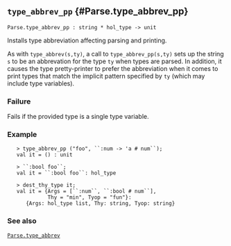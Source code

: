 ## `type_abbrev_pp` {#Parse.type_abbrev_pp}


```
Parse.type_abbrev_pp : string * hol_type -> unit
```



Installs type abbreviation affecting parsing and printing.


As with `type_abbrev(s,ty)`, a call to `type_abbrev_pp(s,ty)` sets up the string `s` to be an abbrevation for the type `ty` when types are parsed. In addition, it causes the type pretty-printer to prefer the abbreviation when it comes to print types that match the implicit pattern specified by `ty` (which may include type variables).

### Failure

Fails if the provided type is a single type variable.

### Example

    
       > type_abbrev_pp ("foo", ``:num -> 'a # num``);
       val it = () : unit
    
       > ``:bool foo``;
       val it = ``:bool foo``: hol_type
    
       > dest_thy_type it;
       val it = {Args = [``:num``, ``:bool # num``],
                 Thy = "min", Tyop = "fun"}:
          {Args: hol_type list, Thy: string, Tyop: string}
    

### See also

[`Parse.type_abbrev`](#Parse.type_abbrev)

